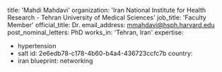 title: 'Mahdi Mahdavi'
organization: 'Iran National Institute for Health Research - Tehran University of Medical Sciences'
job_title: 'Faculty Member'
official_title: Dr.
email_address: mmahdavi@hsph.harvard.edu
post_nominal_letters: PhD
works_in: 'Tehran, Iran'
expertise:
  - hypertension
  - salt
id: 2e6edb78-c178-4b60-b4a4-436723ccfc7b
country:
  - iran
blueprint: networking
